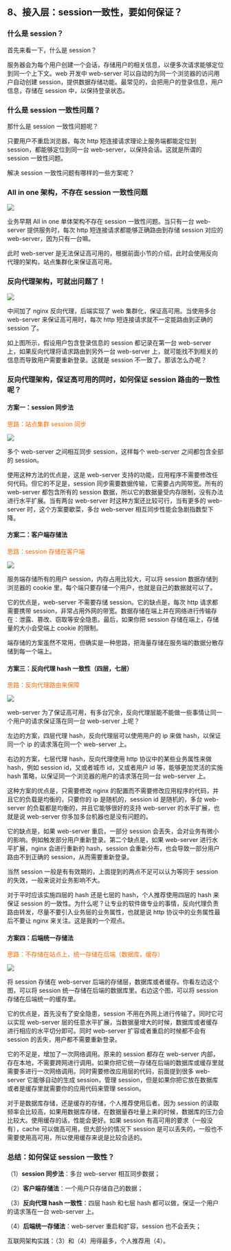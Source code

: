 ## 8、接入层：session一致性，要如何保证？

### 什么是 session？

首先来看一下，什么是 session？

服务器会为每个用户创建一个会话，存储用户的相关信息，以便多次请求能够定位到同一个上下文。web 开发中 web-server 可以自动的为同一个浏览器的访问用户自动创建 session，提供数据存储功能。最常见的，会把用户的登录信息，用户信息，存储在 session 中，以保持登录状态。

### 什么是 session 一致性问题？

那什么是 session 一致性问题呢？

只要用户不重启浏览器，每次 http 短连接请求理论上服务端都能定位到 session，都能够定位到同一台 web-server，以保持会话。这就是所谓的 session 一致性问题。

解决 session 一致性问题有哪样的一些方案呢？

### All in one 架构，不存在 session 一致性问题

![](image/ch2-8-session1.png)

业务早期 All in one 单体架构不存在 session 一致性问题。当只有一台 web-server 提供服务时，每次 http 短连接请求都能够正确路由到存储 session 对应的 web-server，因为只有一台嘛。

此时 web-server 是无法保证高可用的，根据前面小节的介绍，此时会使用反向代理的架构，站点集群化来保证高可用。

### 反向代理架构，可就出问题了！

![](image/ch2-8-session2.png)

中间加了 nginx 反向代理，后端实现了 web 集群化，保证高可用。当使用多台 web-server 来保证高可用时，每次 http 短连接请求就不一定能路由到正确的 session 了。

如上图所示，假设用户包含登录信息的 session 都记录在第一台 web-server 上，如果反向代理将请求路由到另外一台 web-server 上，就可能找不到相关的信息而导致用户需要重新登录。这就是 session 不一致了。那该怎么办呢？

### 反向代理架构，保证高可用的同时，如何保证 session 路由的一致性呢？

#### 方案一：session 同步法

<span style="color:#FA6800;">思路：站点集群 session 同步</span>

![](image/ch2-8-session3.png)

多个 web-server 之间相互同步 session，这样每个 web-server 之间都包含全部的 session。

使用这种方法的优点是，这是 web-server 支持的功能，应用程序不需要修改任何代码。但它的不足是，session 同步需要数据传输，它需要占内网带宽。所有的 web-server 都包含所有的 session 数据，所以它的数据量受内存限制，没有办法进行水平扩展。当有两台 web-server 时这种方案还比较可行，当有更多的 web-server 时，这个方案要歇菜，多台 web-server 相互同步性能会急剧指数型下降。

#### 方案二：客户端存储法

<span style="color:#FA6800;">思路：session 存储在客户端</span>

![](image/ch2-8-session4.png)

服务端存储所有的用户 session，内存占用比较大，可以将 session 数据存储到浏览器的 cookie 里，每个端只要存储一个用户，也就是自己的数据就可以了。

它的优点是，web-server 不需要存储 session。它的缺点是，每次 http 请求都需要携带 session，非常占用外网的带宽。数据存储在端上并在网络进行传输存在：泄露、篡改、窃取等安全隐患。最后，如果你把 session 存储在端上，存储量的大小会受端上 cookie 的限制。

端存储的方案虽然不常用，但确实是一种思路，把海量存储在服务端的数据分散存储到每一个端上。

#### 方案三：反向代理 hash 一致性（四层，七层）

<span style="color:#FA6800;">思路：反向代理路由来保障</span>

![](image/ch2-8-session5.png)

web-server 为了保证高可用，有多台冗余，反向代理层能不能做一些事情让同一个用户的请求保证落在同一台 web-server 上呢？

左边的方案，四层代理 hash，反向代理层可以使用用户的 ip 来做 hash，以保证同一个 ip 的请求落在同一个 web-server 上。

右边的方案，七层代理 hash，反向代理使用 http 协议中的某些业务属性来做 hash，例如 session id，又或者城市 id，又或者用户 id 等，能够更加灵活的实施 hash 策略，以保证同一个浏览器的用户的请求落在同一台 web-server 上。

这种方案的优点是，只需要修改 nginx 的配置而不需要修改应用程序的代码，并且它的负载是均衡的，只要你的 ip 是随机的，session id 是随机的，多台 web-server 的负载都是均衡的，并且它能够很好的支持 web-server 的水平扩展，也就是说 web-server 你多加多台机器也是没有问题的。

它的缺点是，如果 web-server 重启，一部分 session 会丢失，会对业务有微小的影响。例如触发部分用户重新登录。第二个缺点是，如果 web-server 进行水平扩展，nginx 会进行重新的 hash，session 会重新分布，也会导致一部分用户路由不到正确的 session，从而需要重新登录。

当然 session 一般是有有效期的，上面提到的两点不足可以认为等同于 session 的失效，一般来说对业务影响不大。

对于平时应该实施四层的 hash 还是七层的 hash，个人推荐使用四层的 hash 来保证 session 的一致性。为什么呢？让专业的软件做专业的事情，反向代理负责路由转发，尽量不要引入业务层的业务属性，也就是说 http 协议中的业务属性最后不要让 nginx 来关注。这是我的一个观点。

#### 方案四：后端统一存储法

<span style="color:#FA6800;">思路：不存储在站点上，统一存储在后端（数据库，缓存）</span>

![](image/ch2-8-session6.png)

将 session 存储在 web-server 后端的存储层，数据库或者缓存。你看左边这个图，可以将 session 统一存储在后端的数据库里。右边这个图，可以将 session 存储在后端统一的缓存里。

它的优点是，首先没有了安全隐患，session 不用在外网上进行传输了。同时它可以实现 web-server 层的任意水平扩展，当数据量增大的时候，数据库或者缓存进行相应的水平切分即可。同时 web-server 扩容或者重启的时候都不会有 session 的丢失，用户都不需要重新登录。

它的不足是，增加了一次网络调用。原来的 session 都存在 web-server 内部，存在本地，不需要跨网进行调用。如果你把它统一存储在后端的数据库或缓存里就需要多进行一次网络调用。同时需要修改应用层的代码，前面提到很多 web-server 它能够自动的生成 session，管理 session，但是如果你把它放在数据库或者是缓存里就需要你的应用代码来管理 session。

对于是数据库存储，还是缓存的存储，个人推荐使用后者。因为 session 的读取频率会比较高，如果用数据库存储，在数据量吞吐量上来的时候，数据库的压力会比较大。使用缓存的话，性能会更好。如果 session 有高可用的要求（一般没有），cache 可以做高可用，但大部分的情况下 session 是可以丢失的，一般也不需要使用高可用，所以使用缓存来说是比较合适的。

### 总结：如何保证 session 一致性？

（1）**session 同步法**：多台 web-server 相互同步数据；

（2）**客户端存储法**：一个用户只存储自己的数据；

（3）**反向代理 hash 一致性**：四层 hash 和七层 hash 都可以做，保证一个用户的请求落在一台 web-server 上。

（4）**后端统一存储法**：web-server 重启和扩容，session 也不会丢失；

互联网架构实践：（3）和（4）用得最多，个人推荐用（4）。